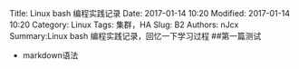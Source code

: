 Title: Linux bash 编程实践记录
Date: 2017-01-14 10:20
Modified: 2017-01-14 10:20
Category: Linux
Tags: 集群，HA
Slug: B2
Authors: nJcx
Summary:Linux bash 编程实践记录，回忆一下学习过程
##第一篇测试
- markdown语法
